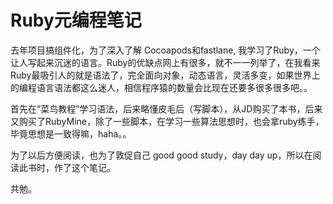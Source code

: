 # Ruby元编程笔记

去年项目搞组件化，为了深入了解 Cocoapods和fastlane, 我学习了Ruby，一个让人写起来沉迷的语言。Ruby的优缺点网上有很多，就不一一列举了，在我看来Ruby最吸引人的就是语法了，完全面向对象，动态语言，灵活多变，如果世界上的编程语言语法都这么迷人，相信程序猿的数量会比现在还要多很多很多吧。。 

首先在“菜鸟教程”学习语法，后来略懂皮毛后（写脚本），从JD购买了本书，后来又购买了RubyMine，除了一些脚本，在学习一些算法思想时，也会拿ruby练手，毕竟思想是一致得嘛，haha。。

为了以后方便阅读，也为了敦促自己 good good study，day day up，所以在阅读此书时，作了这个笔记。

共勉。

